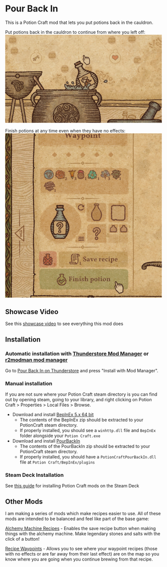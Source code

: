 # Pour Back In
This is a Potion Craft mod that lets you put potions back in the cauldron.

Put potions back in the cauldron to continue from where you left off:
![image](https://github.com/AndrewFahlgren/PotionCraftPourBackIn/blob/master/Images/Pour_Back_In_Thumbnail_small_16_9.png?raw=true)


Finish potions at any time even when they have no effects:
![image](https://github.com/AndrewFahlgren/PotionCraftPourBackIn/blob/master/Images/Pour%20Back%20In_FinishUnfinishedPotions.png?raw=true)

## Showcase Video

See this [showcase video](https://youtu.be/C7pAjMLKmu0) to see everything this mod does

## Installation

### Automatic installation with [Thunderstore Mod Manager](https://www.overwolf.com/app/Thunderstore-Thunderstore_Mod_Manager) or [r2modman mod manager](https://thunderstore.io/package/ebkr/r2modman/)

Go to [Pour Back In on Thunderstore](https://potion-craft.thunderstore.io/package/AndrewFahlgren/Pour_Back_In/) and press "Install with Mod Manager".

### Manual installation

If you are not sure where your Potion Craft steam directory is you can find out by opening steam, going to your library, and right clicking on Potion Craft > Properties > Local Files > Browse.

- Download and install [BepInEx 5.x 64 bit](https://github.com/BepInEx/BepInEx/releases)
  - The contents of the BepInEx zip should be extracted to your PotionCraft steam directory.
  - If properly installed, you should see a `winhttp.dll` file and `BepInEx` folder alongside your `Potion Craft.exe`
- Download and install [PourBackIn](https://github.com/AndrewFahlgren/PotionCraftPourBackIn/releases/)
  - The contents of the PourBackIn zip should be extracted to your PotionCraft steam directory.
  - If properly installed, you should have a `PotionCraftPourBackIn.dll` file at `Potion Craft/BepInEx/plugins`
  
### Steam Deck Installation
See [this guide](https://docs.google.com/document/d/1Y3PDeMaffkh7x4U3j46YZ9K6AhM2EvRF9v3mAGBFzW4) for installing Potion Craft mods on the Steam Deck

## Other Mods

I am making a series of mods which make recipes easier to use. All of these mods are intended to be balanced and feel like part of the base game:

[Alchemy Machine Recipes](https://github.com/AndrewFahlgren/PotionCraftAlchemyMachineRecipes) - Enables the save recipe button when making things with the alchemy machine. Make legendary stones and salts with the click of a button!

[Recipe Waypoints](https://github.com/AndrewFahlgren/PotionCraftRecipeWaypoints) - Allows you to see where your waypoint recipes (those with no effects or are far away from their last effect) are on the map so you know where you are going when you continue brewing from that recipe.
